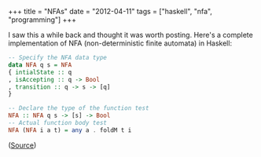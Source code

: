 +++
title = "NFAs"
date = "2012-04-11"
tags = ["haskell", "nfa", "programming"]
+++

I saw this a while back and thought it was worth posting. Here's a
complete implementation of NFA (non-deterministic finite automata) in Haskell:

<!--more-->

```haskell
-- Specify the NFA data type
data NFA q s = NFA
{ intialState :: q
, isAccepting :: q -> Bool 
, transition :: q -> s -> [q]
}

-- Declare the type of the function test
NFA :: NFA q s -> [s] -> Bool
-- Actual function body test
NFA (NFA i a t) = any a . foldM t i
```

([Source][1])

 [1]:
 https://github.com/leonidas/codeblog/blob/master/2011/2011-12-18-haskell-nfa.md
